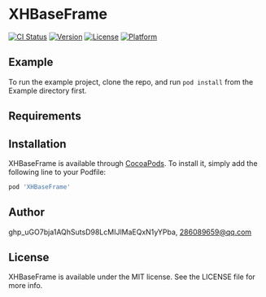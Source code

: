 # XHBaseFrame

[![CI Status](https://img.shields.io/travis/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/XHBaseFrame.svg?style=flat)](https://travis-ci.org/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/XHBaseFrame)
[![Version](https://img.shields.io/cocoapods/v/XHBaseFrame.svg?style=flat)](https://cocoapods.org/pods/XHBaseFrame)
[![License](https://img.shields.io/cocoapods/l/XHBaseFrame.svg?style=flat)](https://cocoapods.org/pods/XHBaseFrame)
[![Platform](https://img.shields.io/cocoapods/p/XHBaseFrame.svg?style=flat)](https://cocoapods.org/pods/XHBaseFrame)

## Example

To run the example project, clone the repo, and run `pod install` from the Example directory first.

## Requirements

## Installation

XHBaseFrame is available through [CocoaPods](https://cocoapods.org). To install
it, simply add the following line to your Podfile:

```ruby
pod 'XHBaseFrame'
```

## Author

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, 286089659@qq.com

## License

XHBaseFrame is available under the MIT license. See the LICENSE file for more info.
